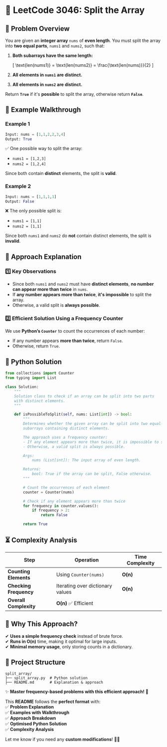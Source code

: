 # 🎉 **LeetCode 3046: Split the Array**  

## 📌 **Problem Overview**  
You are given an **integer array** `nums` of **even length**. You must split the array into **two equal parts**, `nums1` and `nums2`, such that:  
1. **Both subarrays have the same length:** 

   \[
   \text{len(nums1)} = \text{len(nums2)} = \frac{\text{len(nums)}}{2}
   \]

2. **All elements in `nums1` are distinct.**  
3. **All elements in `nums2` are distinct.**  

Return **`True`** if it's **possible** to split the array, otherwise return **`False`**.

## 🎯 **Example Walkthrough**  

### **Example 1**  
```python
Input: nums = [1,1,2,2,3,4]  
Output: True  
```
✅ One possible way to split the array:  
- `nums1 = [1,2,3]`
- `nums2 = [1,2,4]`  

Since both contain **distinct** elements, the split is **valid**.

### **Example 2**  
```python
Input: nums = [1,1,1,1]  
Output: False  
```
❌ The only possible split is:  
- `nums1 = [1,1]`
- `nums2 = [1,1]`  

Since both `nums1` and `nums2` do **not** contain distinct elements, the split is **invalid**.

## 🚀 **Approach Explanation**  

### **1️⃣ Key Observations**  
- Since both `nums1` and `nums2` must have **distinct elements**, **no number can appear more than twice** in `nums`.  
- If **any number appears more than twice**, **it's impossible** to split the array.  
- Otherwise, a valid split is **always possible**.

### **2️⃣ Efficient Solution Using a Frequency Counter**  
We use **Python’s `Counter`** to count the occurrences of each number:  
- If any number appears **more than twice**, return `False`.  
- Otherwise, return `True`.

## 📝 **Python Solution**  
```python
from collections import Counter
from typing import List

class Solution:
    """
    Solution class to check if an array can be split into two parts 
    with distinct elements.
    """

    def isPossibleToSplit(self, nums: List[int]) -> bool:
        """
        Determines whether the given array can be split into two equal-length 
        subarrays containing distinct elements.

        The approach uses a frequency counter:
        - If any element appears more than twice, it is impossible to split the array.
        - Otherwise, a valid split is always possible.

        Args:
            nums (List[int]): The input array of even length.

        Returns:
            bool: True if the array can be split, False otherwise.
        """

        # Count the occurrences of each element
        counter = Counter(nums)

        # Check if any element appears more than twice
        for frequency in counter.values():
            if frequency > 2:
                return False

        return True
```

## ⏳ **Complexity Analysis**  
| Step | Operation | Time Complexity |
|------|------------|----------------|
| **Counting Elements** | Using `Counter(nums)` | **O(n)** |
| **Checking Frequency** | Iterating over dictionary values | **O(n)** |
| **Overall Complexity** | **O(n)** ✅ Efficient |

## 🎯 **Why This Approach?**  
✔ **Uses a simple frequency check** instead of brute force.  
✔ **Runs in O(n)** time, making it optimal for large inputs.  
✔ **Minimal memory usage**, only storing counts in a dictionary.  

## 📂 **Project Structure**  
```
split_array/
├── split_array.py  # Python solution
├── README.md       # Explanation & approach
```

✨ **Master frequency-based problems with this efficient approach!** 🚀  

This **README** follows the **perfect format** with:  
✅ **Problem Explanation**  
✅ **Examples with Walkthrough**  
✅ **Approach Breakdown**  
✅ **Optimised Python Solution**  
✅ **Complexity Analysis**  

Let me know if you need any **custom modifications**! 🚀🔥